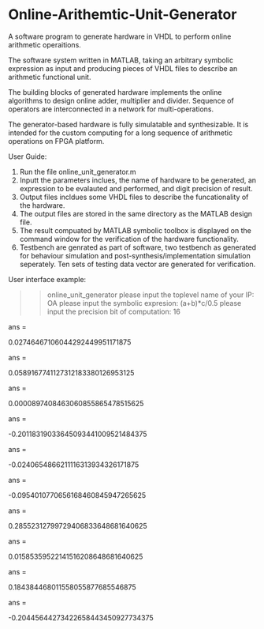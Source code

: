 
# Online-Arithemtic-Unit-Generator
A software program to generate hardware in VHDL to perform online arithmetic operaitions.

The software system written in MATLAB, taking an arbitrary symbolic expression as input and producing pieces of VHDL files to describe an arithmetic functional unit.  

The building blocks of generated hardware implements the online algorithms to design  online adder, multiplier and divider. Sequence of operators are interconnected in a network for multi-operations.

The generator-based hardware is fully simulatable and synthesizable. It is intended for the custom computing for a long sequence of arithmetic operations on FPGA platform.



User Guide:

1. Run the file online_unit_generator.m
2. Inputt the parameters inclues, the name of hardware to be generated, an expression to be evalauted and performed, and digit precision of result. 
3. Output files incldues some VHDL files to describe the funcationality of the hardware.
4. The output files are stored in the same directory as the MATLAB design file.
5. The result compuated by MATLAB symbolic toolbox is displayed on the command window for the verification of the hardware functionality. 
6. Testbench are genrated as part of software, two testbench as generated for behaviour simulation and post-synthesis/implementation simulation seperately. Ten sets of testing data vector are generated for verification.  

User interface example:
>> online_unit_generator
please input the toplevel name of your IP: OA
please input the symbolic expresion: (a+b)*c/0.5
please input the precision bit of computation: 16

ans =
 
0.02746467106044292449951171875
 
 
ans =
 
0.0589167741127312183380126953125
 
 
ans =
 
0.0000897408463060855865478515625
 
 
ans =
 
-0.20118319033645093441009521484375
 
 
ans =
 
-0.0240654866211116313934326171875
 
 
ans =
 
-0.0954010770656168460845947265625
 
 
ans =
 
0.28552312799729406833648681640625
 
 
ans =
 
0.01585359522141516208648681640625
 
 
ans =
 
0.184384468011558055877685546875
 
 
ans =
 
-0.20445644273422658443450927734375
>>
